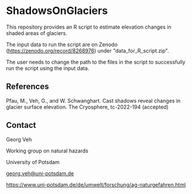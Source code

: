 # ShadowsOnGlaciers
This repository provides an R script to estimate elevation changes in shaded areas of glaciers.

The input data to run the script are on Zenodo (https://zenodo.org/record/8268976) under "data_for_R_script.zip". 

The user needs to change the path to the files in the script to successfully run the script using the input data.

## References

Pfau, M., Veh, G., and W. Schwanghart. Cast shadows reveal changes in glacier surface elevation. The Cryosphere, tc-2022-194 (accepted)

## Contact

Georg Veh

Working group on natural hazards

University of Potsdam

georg.veh@uni-potsdam.de

https://www.uni-potsdam.de/de/umwelt/forschung/ag-naturgefahren.html
